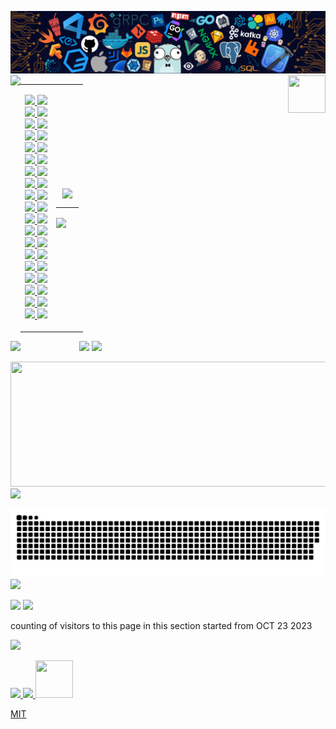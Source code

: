 
<!--
**weiensong/weiensong** is a ✨ _special_ ✨ repository because its `README.md` (this file) appears on your GitHub profile.

Here are some ideas to get you started:

- 🔭 I’m currently working on ...
- 🌱 I’m currently learning ...
- 👯 I’m looking to collaborate on ...
- 🤔 I’m looking for help with ...
- 💬 Ask me about ...
- 📫 How to reach me: ...
- 😄 Pronouns: ...
- ⚡ Fun fact: ...
-->

<!-- Technology Stack 
![](./.src/header4_.png)

<p align="center">
  <img src="https://github-widgetbox.vercel.app/api/profile?username=weiensong&data=followers,repositories,stars,commits&theme=darkmode">
</p>
-->

<!-- Technology Stack -->
![](./.src/header_.png)
<a href="https://www.python.org/" target="_blank">
  <img src="https://techstack-generator.vercel.app/python-icon.svg" align="right" height="60" width="60" >
  <img src="https://readme-typing-svg.demolab.com?font=Fira+Code&pause=1000&color=27ADF7&center=true&vCenter=true&width=435&lines=Hi+there%2C+I'm+touero!;Welcome+to+my+profile!;l+enjoy+new+things!" align="left">
</a>

<table style="width:100px">
    <tr>
      <td width="50%" height="200%">
        <p>
          <!-- -----------------------------------------------------------------shields.io------------------------------------------------------------------------ -->
          <a href="https://www.python.org/" target="_blank">
            <picture>
              <source media="(prefers-color-scheme: dark)" srcset="https://img.shields.io/badge/-Python-%230d1117?style=flat-square&logo=python&color=%23696969"> 
              <source media="(prefers-color-scheme: light)" srcset="https://img.shields.io/badge/Python-rgb(242%2C%20242%2C%20242)?style=flat-square&logo=python">
              <img class="dark-mode"src="https://img.shields.io/badge/-Python-%230d1117?style=flat-square&logo=python&color=%23696969"/>
            </picture>
          </a>
          <a href="https://www.java.com/" target="_blank">
            <picture>
              <source media="(prefers-color-scheme: dark)" srcset="https://img.shields.io/badge/-Java-%230d1117?style=flat-square&logo=openjdk&color=%23696969"> 
              <source media="(prefers-color-scheme: light)" srcset="https://img.shields.io/badge/-Java-rgb(242%2C%20242%2C%20242)?style=flat-square&logo=openjdk">
              <img src="https://img.shields.io/badge/-Java-%230d1117?style=flat-square&logo=openjdk&color=&color=%23696969"/>
            </picture>
          </a>
          <a href="https://www.open-std.org/jtc1/sc22/wg14/" target="_blank">
            <picture>
              <source media="(prefers-color-scheme: dark)" srcset="https://img.shields.io/badge/-C-%230d1117?style=flat-square&logo=c&color=%23696969"> 
              <source media="(prefers-color-scheme: light)" srcset="https://img.shields.io/badge/-C-rgb(242%2C%20242%2C%20242)?style=flat-square&logo=c">
              <img src="https://img.shields.io/badge/-C-%230d1117?style=flat-square&logo=c&color=%23696969"/>
            </picture>
          </a>
          <a href="https://developer.apple.com/swift/">
            <picture>
              <source media="(prefers-color-scheme: dark)" srcset="https://img.shields.io/badge/-swift-%230d1117?style=flat-square&logo=swift&color=%23696969"> 
              <source media="(prefers-color-scheme: light)" srcset="https://img.shields.io/badge/-swift-rgb(242%2C%20242%2C%20242)?style=flat-square&logo=swift">
              <img src="https://img.shields.io/badge/-swift-%230d1117?style=flat-square&logo=swift&color=%23696969"/>
            </picture>
          </a>
          <a href="https://www.scala-lang.org/">
            <picture>
              <source media="(prefers-color-scheme: dark)" srcset="https://img.shields.io/badge/-Scala-%230d1117?style=flat-square&logo=scala&color=%23696969"> 
              <source media="(prefers-color-scheme: light)" srcset="https://img.shields.io/badge/-Scala-rgb(242%2C%20242%2C%20242)?style=flat-square&logo=scala">
              <img src="https://img.shields.io/badge/-Scala-%230d1117?style=flat-square&logo=scala&color=%23696969"/>
            </picture>
          </a>
          <a href="https://developer.mozilla.org/en-US/docs/Web/JavaScript">
            <picture>
              <source media="(prefers-color-scheme: dark)" srcset="https://img.shields.io/badge/-JavaScript-%230d1117?style=flat-square&logo=javascript&color=%23696969"> 
              <source media="(prefers-color-scheme: light)" srcset="https://img.shields.io/badge/-JavaScript-rgb(242%2C%20242%2C%20242)?style=flat-square&logo=javascript">
              <img src="https://img.shields.io/badge/-JavaScript-rgb(242%2C%20242%2C%20242)?style=flat-square&logo=javascript&color=%23696969"/>
            </picture>
          </a>
          <a href="https://www.r-project.org/">
            <picture href="https://www.r-project.org/">
              <source media="(prefers-color-scheme: dark)" srcset="https://img.shields.io/badge/-R-%230d1117?style=flat-square&logo=r&color=%23696969"> 
              <source media="(prefers-color-scheme: light)" srcset="https://img.shields.io/badge/-R-rgb(242%2C%20242%2C%20242)?style=flat-square&logo=r">
              <img src="https://img.shields.io/badge/-R-%230d1117?style=flat-square&logo=r&color=%23696969"/>
            </picture>
          </a>
          <a href="https://www.apple.com/macos/sonoma/">
            <picture>
              <source media="(prefers-color-scheme: dark)" srcset="https://img.shields.io/badge/-MacOS-%230d1117?style=flat-square&logo=macos&color=%23696969"> 
              <source media="(prefers-color-scheme: light)" srcset="https://img.shields.io/badge/-MacOS-rgb(242%2C%20242%2C%20242)?style=flat-square&logo=macos">
              <img src="https://img.shields.io/badge/-MacOS-%230d1117?style=flat-square&logo=macos&color=%23696969"/>
            </picture>
          </a>
          <a href="https://www.microsoft.com/">
            <picture>
              <source media="(prefers-color-scheme: dark)" srcset="https://img.shields.io/badge/-Windows-%230d1117?style=flat-square&logo=windows&color=%23696969"> 
              <source media="(prefers-color-scheme: light)" srcset="https://img.shields.io/badge/-Windows-rgb(242%2C%20242%2C%20242)?style=flat-square&logo=windows">
              <img src="https://img.shields.io/badge/-Windows-%230d1117?style=flat-square&logo=windows&color=%23696969"/>
            </picture>
          </a>
          <a href="https://www.linux.org/">
            <picture>
              <source media="(prefers-color-scheme: dark)" srcset="https://img.shields.io/badge/-Linux-%230d1117?style=flat-square&logo=linux&color=%23696969"> 
              <source media="(prefers-color-scheme: light)" srcset="https://img.shields.io/badge/-Linux-rgb(242%2C%20242%2C%20242)?style=flat-square&logo=linux">
              <img src="https://img.shields.io/badge/-Linux-%230d1117?style=flat-square&logo=linux&color=%23696969"/>
            </picture>
          </a>
          <a href="https://www.centos.org/">
            <picture>
              <source media="(prefers-color-scheme: dark)" srcset="https://img.shields.io/badge/-CentOS-%230d1117?style=flat-square&logo=centos&color=%23696969"> 
              <source media="(prefers-color-scheme: light)" srcset="https://img.shields.io/badge/-CentOS-rgb(242%2C%20242%2C%20242)?style=flat-square&logo=centos">
              <img src="https://img.shields.io/badge/-CentOS-%230d1117?style=flat-square&logo=centos&color=%23696969"/>
            </picture>
          </a>
          <a href="https://ubuntu.com/">
            <picture>
              <source media="(prefers-color-scheme: dark)" srcset="https://img.shields.io/badge/-Ubuntu-%230d1117?style=flat-square&logo=ubuntu&color=%23696969"> 
              <source media="(prefers-color-scheme: light)" srcset="https://img.shields.io/badge/-Ubuntu-rgb(242%2C%20242%2C%20242)?style=flat-square&logo=ubuntu">
              <img src="https://img.shields.io/badge/-Ubuntu-%230d1117?style=flat-square&logo=ubuntu&color=%23696969"/>
            </picture>
          </a>
          <a href="https://www.redhat.com/">
            <picture>
              <source media="(prefers-color-scheme: dark)" srcset="https://img.shields.io/badge/-RedHat-%230d1117?style=flat-square&logo=redhat&color=%23696969"> 
              <source media="(prefers-color-scheme: light)" srcset="https://img.shields.io/badge/-RedHat-rgb(242%2C%20242%2C%20242)?style=flat-square&logo=redhat">
              <img src="https://img.shields.io/badge/-RedHat-%230d1117?style=flat-square&logo=redhat&color=%23696969"/>
            </picture>
          </a>
          <a href="https://www.docker.com/">
            <picture>
              <source media="(prefers-color-scheme: dark)" srcset="https://img.shields.io/badge/-Docker-%230d1117?style=flat-square&logo=docker&color=%23696969"> 
              <source media="(prefers-color-scheme: light)" srcset="https://img.shields.io/badge/-Docker-rgb(242%2C%20242%2C%20242)?style=flat-square&logo=docker">
              <img src="https://img.shields.io/badge/-Docker-%230d1117?style=flat-square&logo=docker&color=%23696969"/>
            </picture>
          </a>
          <a href="https://hadoop.apache.org/">
            <picture>
              <source media="(prefers-color-scheme: dark)" srcset="https://img.shields.io/badge/-Apache-%230d1117?style=flat-square&logo=apache&color=%23696969"> 
              <source media="(prefers-color-scheme: light)" srcset="https://img.shields.io/badge/-Apache-rgb(242%2C%20242%2C%20242)?style=flat-square&logo=apache">
              <img src="https://img.shields.io/badge/-Apache-%230d1117?style=flat-square&logo=apache&color=%23696969"/>
            </picture>
          </a>
          <a href="https://hadoop.apache.org/">
            <picture>
              <source media="(prefers-color-scheme: dark)" srcset="https://img.shields.io/badge/-Hadoop-%230d1117?style=flat-square&logo=apachehadoop&color=%23696969"> 
              <source media="(prefers-color-scheme: light)" srcset="https://img.shields.io/badge/-Hadoop-rgb(242%2C%20242%2C%20242)?style=flat-square&logo=apachehadoop">
              <img src="https://img.shields.io/badge/-Hadoop-%230d1117?style=flat-square&logo=apachehadoop&color=%23696969"/>
            </picture>
          </a>
          <a href="https://spark.apache.org/">
            <picture>
              <source media="(prefers-color-scheme: dark)" srcset="https://img.shields.io/badge/-Spark-%230d1117?style=flat-square&logo=apachespark&color=%23696969"> 
              <source media="(prefers-color-scheme: light)" srcset="https://img.shields.io/badge/-Spark-rgb(242%2C%20242%2C%20242)?style=flat-square&logo=apachespark">
              <img src="https://img.shields.io/badge/-Spark-%230d1117?style=flat-square&logo=apachespark&color=%23696969"/>
            </picture>
          </a>
          <a href="https://hive.apache.org/">
            <picture>
              <source media="(prefers-color-scheme: dark)" srcset="https://img.shields.io/badge/-Hive-%230d1117?style=flat-square&logo=apachehive&color=%23696969"> 
              <source media="(prefers-color-scheme: light)" srcset="https://img.shields.io/badge/-Hive-rgb(242%2C%20242%2C%20242)?style=flat-square&logo=apachehive">
              <img src="https://img.shields.io/badge/-Hive-%230d1117?style=flat-square&logo=apachehive&color=%23696969"/>
            </picture>
          </a>
          <a href="https://maven.apache.org/">
            <picture>
              <source media="(prefers-color-scheme: dark)" srcset="https://img.shields.io/badge/-Maven-%230d1117?style=flat-square&logo=apachemaven&color=%23696969"> 
              <source media="(prefers-color-scheme: light)" srcset="https://img.shields.io/badge/-Maven-rgb(242%2C%20242%2C%20242)?style=flat-square&logo=apachemaven">
              <img src="https://img.shields.io/badge/-Maven-%230d1117?style=flat-square&logo=apachemaven&color=%23696969"/>
            </picture>
          </a>
          <a href="https://www.selenium.dev/">
            <picture>
              <source media="(prefers-color-scheme: dark)" srcset="https://img.shields.io/badge/-Selenium-%230d1117?style=flat-square&logo=selenium&color=%23696969"> 
              <source media="(prefers-color-scheme: light)" srcset="https://img.shields.io/badge/-Selenium-rgb(242%2C%20242%2C%20242)?style=flat-square&logo=selenium">
              <img src="https://img.shields.io/badge/-Selenium-%230d1117?style=flat-square&logo=selenium&color=%23696969"/>
            </picture>
          </a>
          <a href="https://fastapi.tiangolo.com/">
            <picture>
              <source media="(prefers-color-scheme: dark)" srcset="https://img.shields.io/badge/-FastAPI-%230d1117?style=flat-square&logo=fastapi&color=%23696969"> 
              <source media="(prefers-color-scheme: light)" srcset="https://img.shields.io/badge/-FastAPI-rgb(242%2C%20242%2C%20242)?style=flat-square&logo=fastapi">
              <img src="https://img.shields.io/badge/-FastAPI-%230d1117?style=flat-square&logo=fastapi&color=%23696969"/>
            </picture>
          </a>
          <a href="https://pandas.pydata.org/">
            <picture>
              <source media="(prefers-color-scheme: dark)" srcset="https://img.shields.io/badge/-Pandas-%230d1117?style=flat-square&logo=pandas&color=%23696969"> 
              <source media="(prefers-color-scheme: light)" srcset="https://img.shields.io/badge/-Pandas-rgb(242%2C%20242%2C%20242)?style=flat-square&logo=pandas">
              <img src="https://img.shields.io/badge/-Pandas-%230d1117?style=flat-square&logo=pandas&color=%23696969"/>
            </picture>
          </a>
          <a href="https://numpy.org/">
            <picture>
              <source media="(prefers-color-scheme: dark)" srcset="https://img.shields.io/badge/-Numpy-%230d1117?style=flat-square&logo=numpy&color=%23696969"> 
              <source media="(prefers-color-scheme: light)" srcset="https://img.shields.io/badge/-Numpy-rgb(242%2C%20242%2C%20242)?style=flat-square&logo=numpy">
              <img src="https://img.shields.io/badge/-Numpy-%230d1117?style=flat-square&logo=numpy&color=%23696969"/>
            </picture>
          </a>
          <a href="https://www.mysql.com/">
            <picture>
              <source media="(prefers-color-scheme: dark)" srcset="https://img.shields.io/badge/-MySQL-%230d1117?style=flat-square&logo=mysql&color=%23696969"> 
              <source media="(prefers-color-scheme: light)" srcset="https://img.shields.io/badge/-MySQL-rgb(242%2C%20242%2C%20242)?style=flat-square&logo=mysql">
              <img src="https://img.shields.io/badge/-MySQL-%230d1117?style=flat-square&logo=mysql&color=%23696969"/>
            </picture>
          </a>
          <a href="https://git-scm.com/">
            <picture href="https://git-scm.com/">
              <source media="(prefers-color-scheme: dark)" srcset="https://img.shields.io/badge/-Git-%230d1117?style=flat-square&logo=git&color=%23696969"> 
              <source media="(prefers-color-scheme: light)" srcset="https://img.shields.io/badge/-Git-rgb(242%2C%20242%2C%20242)?style=flat-square&logo=git">
              <img src="https://img.shields.io/badge/-Git-%230d1117?style=flat-square&logo=git&color=%23696969"/>
            </picture>
          </a>
          <a href="https://jupyter.org/">
            <picture>
              <source media="(prefers-color-scheme: dark)" srcset="https://img.shields.io/badge/-Jupyter-%230d1117?style=flat-square&logo=jupyter&color=%23696969"> 
              <source media="(prefers-color-scheme: light)" srcset="https://img.shields.io/badge/-Jupyter-rgb(242%2C%20242%2C%20242)?style=flat-square&logo=jupyter">
              <img src="https://img.shields.io/badge/-Jupyter-%230d1117?style=flat-square&logo=jupyter&color=%23696969"/>
            </picture>
          </a>
          <a href="https://html.spec.whatwg.org/multipage/">
            <picture>
              <source media="(prefers-color-scheme: dark)" srcset="https://img.shields.io/badge/-Html-%230d1117?style=flat-square&logo=html5&color=%23696969"> 
              <source media="(prefers-color-scheme: light)" srcset="https://img.shields.io/badge/-Html-rgb(242%2C%20242%2C%20242)?style=flat-square&logo=html5">
              <img src="https://img.shields.io/badge/-Html-%230d1117?style=flat-square&logo=html5&color=%23696969"/>
            </picture>
          </a>
          <a href="https://www.w3schools.com/css/">
            <picture>
              <source media="(prefers-color-scheme: dark)" srcset="https://img.shields.io/badge/-Css-%230d1117?style=flat-square&logo=css3&color=%23696969"> 
              <source media="(prefers-color-scheme: light)" srcset="https://img.shields.io/badge/-Css-rgb(242%2C%20242%2C%20242)?style=flat-square&logo=css3">
              <img src="https://img.shields.io/badge/-Css-%230d1117?style=flat-square&logo=css3&color=%23696969"/>
            </picture>
          </a>
          <a href="https://www.markdownguide.org/">
            <picture>
              <source media="(prefers-color-scheme: dark)" srcset="https://img.shields.io/badge/-Markdown-%230d1117?style=flat-square&logo=markdown&color=%23696969"> 
              <source media="(prefers-color-scheme: light)" srcset="https://img.shields.io/badge/-Markdown-rgb(242%2C%20242%2C%20242)?style=flat-square&logo=markdown">
              <img src="https://img.shields.io/badge/-Markdown-%230d1117?style=flat-square&logo=markdown&color=%23696969"/>
            </picture>
          </a>
          <a href="https://iterm2.com/">
            <picture>
              <source media="(prefers-color-scheme: dark)" srcset="https://img.shields.io/badge/-iTerm2-%230d1117?style=flat-square&logo=windowsterminal&color=%23696969"> 
              <source media="(prefers-color-scheme: light)" srcset="https://img.shields.io/badge/-iTerm2-rgb(242%2C%20242%2C%20242)?style=flat-square&logo=windowsterminal">
              <img src="https://img.shields.io/badge/-iTerm2-%230d1117?style=flat-square&logo=windowsterminal&color=%23696969"/>
            </picture>
          </a>
          <a href="https://apps.microsoft.com/store/detail/windows-terminal/9N0DX20HK701">
            <picture>
              <source media="(prefers-color-scheme: dark)" srcset="https://img.shields.io/badge/-Windows Terminal-%230d1117?style=flat-square&logo=iterm2&color=%23696969"> 
              <source media="(prefers-color-scheme: light)" srcset="https://img.shields.io/badge/-Windows Terminal-rgb(242%2C%20242%2C%20242)?style=flat-square&logo=iterm2">
              <img src="https://img.shields.io/badge/-Windows Terminal-%230d1117?style=flat-square&logo=iterm2&color=%23696969"/>
            </picture>
          </a>
          <a href="https://echarts.apache.org/index.html">
            <picture>
              <source media="(prefers-color-scheme: dark)" srcset="https://img.shields.io/badge/-Echarts-%230d1117?style=flat-square&logo=apacheecharts&color=%23696969"> 
              <source media="(prefers-color-scheme: light)" srcset="https://img.shields.io/badge/-Echarts-rgb(242%2C%20242%2C%20242)?style=flat-square&logo=apacheecharts">
              <img src="https://img.shields.io/badge/-Echarts-%230d1117?style=flat-square&logo=apacheecharts&color=%23696969"/>
            </picture>
          </a>
          <a href="https://www.vim.org/">
            <picture>
              <source media="(prefers-color-scheme: dark)" srcset="https://img.shields.io/badge/-Vim-%230d1117?style=flat-square&logo=vim&color=%23696969"> 
              <source media="(prefers-color-scheme: light)" srcset="https://img.shields.io/badge/-Vim-rgb(242%2C%20242%2C%20242)?style=flat-square&logo=vim">
              <img src="https://img.shields.io/badge/-Vim-%230d1117?style=flat-square&logo=vim&color=%23696969"/>
            </picture>
          </a>
          <a href="https://neovim.io/">
            <picture>
              <source media="(prefers-color-scheme: dark)" srcset="https://img.shields.io/badge/-Neovim-%230d1117?style=flat-square&logo=neovim&color=%23696969"> 
              <source media="(prefers-color-scheme: light)" srcset="https://img.shields.io/badge/-Neovim-rgb(242%2C%20242%2C%20242)?style=flat-square&logo=neovim">
              <img src="https://img.shields.io/badge/-Neovim-%230d1117?style=flat-square&logo=neovim&color=%23696969"/>
            </picture>
          </a>
          <a href="https://www.lua.org/">
            <picture>
              <source media="(prefers-color-scheme: dark)" srcset="https://img.shields.io/badge/-Lua-%230d1117?style=flat-square&logo=lua&color=%23696969"> 
              <source media="(prefers-color-scheme: light)" srcset="https://img.shields.io/badge/-Lua-rgb(242%2C%20242%2C%20242)?style=flat-square&logo=lua">
              <img src="https://img.shields.io/badge/-Lua-%230d1117?style=flat-square&logo=lua&color=%23696969"/>
            </picture>
          </a>
          <a href="https://www.jetbrains.com/pycharm/">
            <picture>
              <source media="(prefers-color-scheme: dark)" srcset="https://img.shields.io/badge/-Pycharm-%230d1117?style=flat-square&logo=pycharm&color=%23696969"> 
              <source media="(prefers-color-scheme: light)" srcset="https://img.shields.io/badge/-Pycharm-rgb(242%2C%20242%2C%20242)?style=flat-square&logo=pycharm">
              <img src="https://img.shields.io/badge/-Pycharm-%230d1117?style=flat-square&logo=pycharm&color=%23696969"/>
            </picture>
          </a>
          <a href="https://www.jetbrains.com/idea/">
            <picture>
              <source media="(prefers-color-scheme: dark)" srcset="https://img.shields.io/badge/-Idea-%230d1117?style=flat-square&logo=intellijidea&color=%23696969"> 
              <source media="(prefers-color-scheme: light)" srcset="https://img.shields.io/badge/-Idea-rgb(242%2C%20242%2C%20242)?style=flat-square&logo=intellijidea">
              <img src="https://img.shields.io/badge/-Idea-%230d1117?style=flat-square&logo=intellijidea&color=%23696969"/>
            </picture>
          </a>
          <a href="https://code.visualstudio.com/">
            <picture>
              <source media="(prefers-color-scheme: dark)" srcset="https://img.shields.io/badge/-vscode-%230d1117?style=flat-square&logo=visualstudiocode&color=%23696969"> 
              <source media="(prefers-color-scheme: light)" srcset="https://img.shields.io/badge/-vscode-rgb(242%2C%20242%2C%20242)?style=flat-square&logo=visualstudiocode">
              <img src="https://img.shields.io/badge/-vscode-%230d1117?style=flat-square&logo=visualstudiocode&color=%23696969"/>
            </picture>
          </a>
        </p>
      </td>
      <td>
        <p align="center">
          <a href="https://github.com/TheAlgorithms/Python">
            <picture>
              <source media="(prefers-color-scheme: dark)" srcset="https://github-readme-stats-sigma-five.vercel.app/api/pin/?username=TheAlgorithms&repo=Python&title_color=a15619&icon_color=84628f&text_color=e6edf3&bg_color=242424&disable_animations=true" align="center" width="400"> 
              <source media="(prefers-color-scheme: light)" srcset="https://github-readme-stats-sigma-five.vercel.app/api/pin/?username=TheAlgorithms&repo=Python&disable_animations=true" align="center" width="400"> 
              <img src="https://github-readme-stats-sigma-five.vercel.app/api/pin/?username=TheAlgorithms&repo=Python&title_color=a15619&icon_color=84628f&text_color=e6edf3&bg_color=242424&disable_animations=true" align="center" width="400">
            </picture>
          </a>
          <hr> 
          <a href="https://github.com/dataease/dataease">
            <picture>
              <source media="(prefers-color-scheme: dark)" srcset="https://github-readme-stats-sigma-five.vercel.app/api/pin/?username=dataease&repo=dataease&title_color=a15619&icon_color=84628f&text_color=e6edf3&bg_color=242424&disable_animations=true" align="center" width="400"> 
              <source media="(prefers-color-scheme: light)" srcset="https://github-readme-stats-sigma-five.vercel.app/api/pin/?username=dataease&repo=dataease&disable_animations=true" align="center" width="400"> 
              <img src="https://github-readme-stats-sigma-five.vercel.app/api/pin/?username=dataease&repo=dataease&title_color=a15619&icon_color=84628f&text_color=e6edf3&bg_color=242424&disable_animations=true" align="center" width="400">
            </picture>
          </a>
        </p>
      </td>
    </tr>
</table>



<!-- statistics -->
<p>
  <picture>
    <source media="(prefers-color-scheme: dark)" srcset="https://github-readme-stats-sigma-five.vercel.app/api?username=touero&show_icons=true&theme=darcula&include_all_commits=true&disable_animations=true" height="180"> 
    <source media="(prefers-color-scheme: light)" srcset="https://github-readme-stats-sigma-five.vercel.app/api?username=touero&show_icons=true&theme=transparent&include_all_commits=true&disable_animations=true" height="180">
    <img src="https://github-readme-stats-sigma-five.vercel.app/api?username=touero&show_icons=true&theme=darcula&include_all_commits=true&disable_animations=true" height="180"/>
  </picture>
  
  <picture>
    <source media="(prefers-color-scheme: dark)" srcset="https://github-readme-stats.vercel.app/api/top-langs/?username=touero&layout=compact&theme=darcula&langs_count=20&disable_animations=true" height="180"> 
    <source media="(prefers-color-scheme: light)" srcset="https://github-readme-stats.vercel.app/api/top-langs/?username=touero&layout=compact&theme=transparent&langs_count=20&disable_animations=true" height="180">
    <img src="https://github-readme-stats.vercel.app/api/top-langs/?username=touero&layout=compact&theme=darcula&langs_count=20&disable_animations=true" height="180"/>
  </picture>
 
  <img src="https://media.giphy.com/media/aGfJWlTGGxRa3TkcZd/giphy.gif" align="left" width="110">
</p>


<p>
  <picture>
    <source media="(prefers-color-scheme: dark)" srcset="https://github-readme-activity-graph.vercel.app/graph?username=touero&theme=github&bg_color=242424&include_all_commits=True&disable_animations=true" width="690" height="200"> 
    <source media="(prefers-color-scheme: light)" srcset="https://github-readme-activity-graph.vercel.app/graph?username=touero&theme=github&bg_color=166166166&include_all_commits=True&disable_animations=true" width="690" height="200">
    <img src="https://github-readme-activity-graph.vercel.app/graph?username=touero&theme=github&bg_color=242424&include_all_commits=True&disable_animations=true" width="690" height="200">
  </picture>

  <img src="https://media.giphy.com/media/l4FGrHErakgV8GRO0/giphy.gif" width="110">  
</p>

<!-- snake -->
<p>
  <picture>
    <source media="(prefers-color-scheme: dark)" srcset="https://raw.githubusercontent.com/touero/touero/output/github-contribution-grid-snake-dark.svg">
    <source media="(prefers-color-scheme: light)" srcset="https://raw.githubusercontent.com/touero/touero/output/github-contribution-grid-snake.svg">
    <img alt="github contribution grid snake animation" src="https://raw.githubusercontent.com/lxfriday/lxfriday/output/github-contribution-grid-snake.svg" width="700">
  </picture>
  <img src="https://media.giphy.com/media/v1.Y2lkPTc5MGI3NjExNjJqajJxa2QydWp1OXI0cmY5dWEyNDZyZTVmNnBtNXF5c2Nrd3k2bSZlcD12MV9pbnRlcm5hbF9naWZfYnlfaWQmY3Q9cw/2mrhXMsmtCnj6T28kK/giphy.gif" width="130">
</p>  

<!-- medal -->
<p>
  <picture>
    <source media="(prefers-color-scheme: dark)" srcset="https://github-profile-trophy.vercel.app/?username=touero&theme=gruvbox&row=1" width="690"> 
    <source media="(prefers-color-scheme: light)" srcset="https://github-profile-trophy.vercel.app/?username=touero&row=1" width="690">
    <img src="https://github-profile-trophy.vercel.app/?username=weiensong&theme=gruvbox&row=1" width="690">
  </picture>
  <img src="https://media.giphy.com/media/8e7IQjEdnkivIk81C2/giphy.gif" width="130">
</p>







counting of visitors to this page in this section started from OCT 23 2023  
  
![](https://count.getloli.com/get/@touero?theme=asoul)

<p>
  <a href="https://github.com/touero/touero/issues">
    <picture>
      <source media="(prefers-color-scheme: dark)" srcset="https://img.shields.io/badge/-GitHub-%230d1117?style=flat-square&logo=github&color=%23696969"> 
      <source media="(prefers-color-scheme: light)" srcset="https://img.shields.io/badge/-GitHub-rgb(242%2C%20242%2C%20242)?style=flat-square&logo=github">
      <img src="https://img.shields.io/badge/-GitHub-%230d1117?style=flat-square&logo=github&color=%23696969"/>
    </picture>
  </a>
  <a href="mailto:touer0018@gmail.com">
    <picture>
      <source media="(prefers-color-scheme: dark)" srcset="https://img.shields.io/badge/-touer0018@gmail.com-%230d1117?style=flat-square&logo=gmail&color=%23696969"> 
      <source media="(prefers-color-scheme: light)" srcset="https://img.shields.io/badge/-touer0018@gmail.com-rgb(242%2C%20242%2C%20242)?style=flat-square&logo=gmail">
      <img src="https://img.shields.io/badge/-touer0018@gmail.com-%230d1117?style=flat-square&logo=gmail&color=%23696969"/>
    </picture>
  </a>
<img src="https://media.giphy.com/media/mGcNjsfWAjY5AEZNw6/giphy.gif" height="60" width="60" >
</p>

[MIT](https://github.com/weiensong/weiensong/blob/main/.universal/LICENSE)
